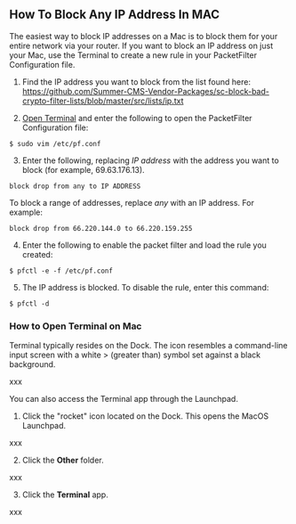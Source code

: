 ## How To Block Any IP Address In MAC

The easiest way to block IP addresses on a Mac is to block them for your entire network via your router. If you want to block an IP address on just your Mac, use the Terminal to create a new rule in your PacketFilter Configuration file.

1. Find the IP address you want to block from the list found here: https://github.com/Summer-CMS-Vendor-Packages/sc-block-bad-crypto-filter-lists/blob/master/src/lists/ip.txt

2. [Open Terminal](#) and enter the following to open the PacketFilter Configuration file:

```
$ sudo vim /etc/pf.conf
```

3. Enter the following, replacing *IP address* with the address you want to block (for example, 69.63.176.13).

```
block drop from any to IP ADDRESS
```

To block a range of addresses, replace *any* with an IP address. For example:

```
block drop from 66.220.144.0 to 66.220.159.255
```

4. Enter the following to enable the packet filter and load the rule you created:

```
$ pfctl -e -f /etc/pf.conf
```

5. The IP address is blocked. To disable the rule, enter this command:

```
$ pfctl -d
```

### How to Open Terminal on Mac

Terminal typically resides on the Dock. The icon resembles a command-line input screen with a white > (greater than) symbol set against a black background.

xxx

You can also access the Terminal app through the Launchpad.

1. Click the "rocket" icon located on the Dock. This opens the MacOS Launchpad.

xxx

2. Click the **Other** folder.

xxx

3. Click the **Terminal** app.

xxx
